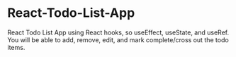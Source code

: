 # React-Todo-List-App
React Todo List App using React hooks, so useEffect, useState, and useRef. You will be able to add, remove, edit, and mark complete/cross out the todo items. 
